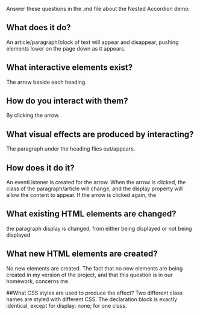 Answer these questions in the .md file about the Nested Accordion demo:

## What does it do?
  An article/paragraph/block of text will appear and disappear, pushing elements lower on the page down as it appears.

## What interactive elements exist?
  The arrow beside each heading.

## How do you interact with them?
  By clicking the arrow.

## What visual effects are produced by interacting?
  The paragraph under the heading flies out/appears.

## How does it do it?
  An eventListener is created for the arrow. When the arrow is clicked, the class of the paragraph/article will change, and the display property will allow the content to appear.
  If the arrow is clicked again, the

## What existing HTML elements are changed?
  the paragraph display is changed, from either being displayed or not being displayed

## What new HTML elements are created?
  No new elements are created. The fact that no new elements are being created in my version of the project, and that this question is in our homework, concerns me.

##What CSS styles are used to produce the effect?
  Two different class names are styled with different CSS. The declaration block is exactly identical, except for display: none; for one class. 
